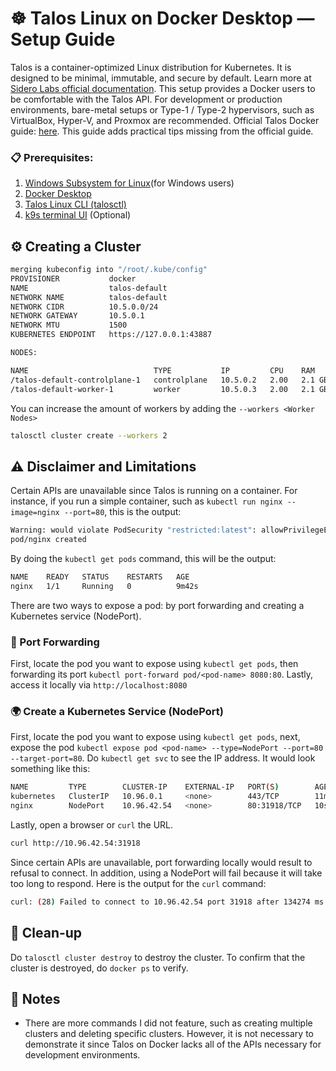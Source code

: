 # ☸️ Talos Linux on Docker Desktop — Setup Guide
Talos is a container-optimized Linux distribution for Kubernetes. It is designed to be minimal, immutable, and secure by default. Learn more at [Sidero Labs official documentation](https://www.talos.dev/v1.10/introduction/what-is-talos/). This setup provides a Docker users to be comfortable with the Talos API. For development or production environments, bare-metal setups or Type-1 / Type-2 hypervisors, such as VirtualBox, Hyper-V, and Proxmox are recommended. Official Talos Docker guide: [here](https://www.talos.dev/v1.10/talos-guides/install/local-platforms/docker/). This guide adds practical tips missing from the official guide.

### 📋 Prerequisites:
1. [Windows Subsystem for Linux](https://learn.microsoft.com/en-us/windows/wsl/install)(for Windows users)
2. [Docker Desktop](https://www.docker.com/products/docker-desktop/)
3. [Talos Linux CLI (talosctl)](https://www.talos.dev/v1.10/talos-guides/install/talosctl/)
4. [k9s terminal UI](https://k9scli.io/topics/install/) (Optional)


## ⚙️ Creating a Cluster

```bash
merging kubeconfig into "/root/.kube/config"
PROVISIONER           docker
NAME                  talos-default
NETWORK NAME          talos-default
NETWORK CIDR          10.5.0.0/24
NETWORK GATEWAY       10.5.0.1
NETWORK MTU           1500
KUBERNETES ENDPOINT   https://127.0.0.1:43887

NODES:

NAME                            TYPE           IP         CPU    RAM      DISK
/talos-default-controlplane-1   controlplane   10.5.0.2   2.00   2.1 GB   -
/talos-default-worker-1         worker         10.5.0.3   2.00   2.1 GB   -
```

You can increase the amount of workers by adding the `--workers <Worker Nodes>`
```bash
talosctl cluster create --workers 2
```

## ⚠️ Disclaimer and Limitations
Certain APIs are unavailable since Talos is running on a container. For instance, if you run a simple container, such as `kubectl run nginx --image=nginx --port=80`, this is the output:
```bash
Warning: would violate PodSecurity "restricted:latest": allowPrivilegeEscalation != false (container "nginx" must set securityContext.allowPrivilegeEscalation=false), unrestricted capabilities (container "nginx" must set securityContext.capabilities.drop=["ALL"]), runAsNonRoot != true (pod or container "nginx" must set securityContext.runAsNonRoot=true), seccompProfile (pod or container "nginx" must set securityContext.seccompProfile.type to "RuntimeDefault" or "Localhost")
pod/nginx created
```

By doing the `kubectl get pods` command, this will be the output:
```bash
NAME    READY   STATUS    RESTARTS   AGE
nginx   1/1     Running   0          9m42s
```

There are two ways to expose a pod: by port forwarding and creating a Kubernetes service (NodePort).

### 🚪 Port Forwarding
First, locate the pod you want to expose using `kubectl get pods`, then forwarding its port `kubectl port-forward pod/<pod-name> 8080:80`. Lastly, access it locally via `http://localhost:8080`

### 🌍 Create a Kubernetes Service (NodePort)
First, locate the pod you want to expose using `kubectl get pods`, next, expose the pod `kubectl expose pod <pod-name> --type=NodePort --port=80 --target-port=80`. Do `kubectl get svc` to see the IP address. It would look something like this:
```bash
NAME         TYPE        CLUSTER-IP    EXTERNAL-IP   PORT(S)        AGE
kubernetes   ClusterIP   10.96.0.1     <none>        443/TCP        11m
nginx        NodePort    10.96.42.54   <none>        80:31918/TCP   10s
```

Lastly, open a browser or `curl` the URL.
```bash
curl http://10.96.42.54:31918
```

Since certain APIs are unavailable, port forwarding locally would result to refusal to connect. In addition, using a NodePort will fail because it will take too long to respond. Here is the output for the `curl` command:
```bash
curl: (28) Failed to connect to 10.96.42.54 port 31918 after 134274 ms: Couldn't connect to server
```

## 📇 Clean-up
Do `talosctl cluster destroy` to destroy the cluster. To confirm that the cluster is destroyed, do `docker ps` to verify.

## 📌 Notes
* There are more commands I did not feature, such as creating multiple clusters and deleting specific clusters. However, it is not necessary to demonstrate it since Talos on Docker lacks all of the APIs necessary for development environments.